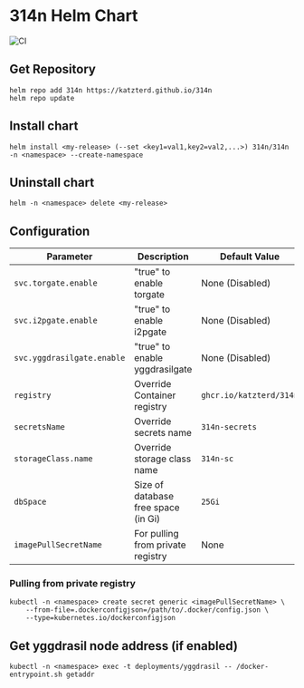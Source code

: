 # 314n Helm Chart
![CI](https://img.shields.io/github/actions/workflow/status/katzterd/314n/helm-build.yml?label=Chart&logo=helm&style=for-the-badge)

## Get Repository

```console
helm repo add 314n https://katzterd.github.io/314n
helm repo update
```

## Install chart

```console
helm install <my-release> (--set <key1=val1,key2=val2,...>) 314n/314n -n <namespace> --create-namespace
```

## Uninstall chart

```console
helm -n <namespace> delete <my-release>
```

## Configuration

| Parameter                                  | Description                                   | Default Value                                           |
|--------------------------------------------|-----------------------------------------------|---------------------------------------------------------|
| `svc.torgate.enable`                       | "true" to enable torgate                      | None (Disabled)                                         |
| `svc.i2pgate.enable`                       | "true" to enable i2pgate                      | None (Disabled)                                         |
| `svc.yggdrasilgate.enable`                 | "true" to enable yggdrasilgate                | None (Disabled)                                         |
| `registry`                                 | Override Container registry                   | `ghcr.io/katzterd/314n`                                |
| `secretsName`                              | Override secrets name                         | `314n-secrets`                                          |
| `storageClass.name`                        | Override storage class name                   | `314n-sc`                                               |
| `dbSpace`                                  | Size of database free space (in Gi)           | `25Gi`                                                  |
| `imagePullSecretName`                      | For pulling from private registry             | None                                                    |


### Pulling from private registry
```console
kubectl -n <namespace> create secret generic <imagePullSecretName> \ 
    --from-file=.dockerconfigjson=/path/to/.docker/config.json \
    --type=kubernetes.io/dockerconfigjson
```

## Get yggdrasil node address (if enabled)
```console
kubectl -n <namespace> exec -t deployments/yggdrasil -- /docker-entrypoint.sh getaddr
```
